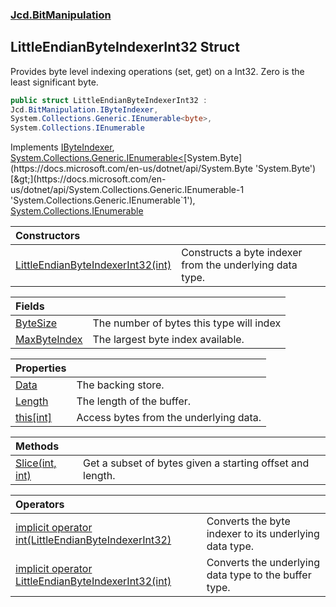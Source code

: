 ### [Jcd.BitManipulation](Jcd.BitManipulation.md 'Jcd.BitManipulation')

## LittleEndianByteIndexerInt32 Struct

Provides byte level indexing operations (set, get) on a Int32. Zero is the least significant byte.

```csharp
public struct LittleEndianByteIndexerInt32 :
Jcd.BitManipulation.IByteIndexer,
System.Collections.Generic.IEnumerable<byte>,
System.Collections.IEnumerable
```

Implements [IByteIndexer](Jcd.BitManipulation.IByteIndexer.md 'Jcd.BitManipulation.IByteIndexer'), [System.Collections.Generic.IEnumerable&lt;](https://docs.microsoft.com/en-us/dotnet/api/System.Collections.Generic.IEnumerable-1 'System.Collections.Generic.IEnumerable`1')[System.Byte](https://docs.microsoft.com/en-us/dotnet/api/System.Byte 'System.Byte')[&gt;](https://docs.microsoft.com/en-us/dotnet/api/System.Collections.Generic.IEnumerable-1 'System.Collections.Generic.IEnumerable`1'), [System.Collections.IEnumerable](https://docs.microsoft.com/en-us/dotnet/api/System.Collections.IEnumerable 'System.Collections.IEnumerable')

| Constructors                                                                                                                                                                                                    |                                                          |
|:----------------------------------------------------------------------------------------------------------------------------------------------------------------------------------------------------------------|:---------------------------------------------------------|
| [LittleEndianByteIndexerInt32(int)](Jcd.BitManipulation.LittleEndianByteIndexerInt32.LittleEndianByteIndexerInt32(int).md 'Jcd.BitManipulation.LittleEndianByteIndexerInt32.LittleEndianByteIndexerInt32(int)') | Constructs a byte indexer from the underlying data type. |

| Fields                                                                                                                                           |                                          |
|:-------------------------------------------------------------------------------------------------------------------------------------------------|:-----------------------------------------|
| [ByteSize](Jcd.BitManipulation.LittleEndianByteIndexerInt32.ByteSize.md 'Jcd.BitManipulation.LittleEndianByteIndexerInt32.ByteSize')             | The number of bytes this type will index |
| [MaxByteIndex](Jcd.BitManipulation.LittleEndianByteIndexerInt32.MaxByteIndex.md 'Jcd.BitManipulation.LittleEndianByteIndexerInt32.MaxByteIndex') | The largest byte index available.        |

| Properties                                                                                                                              |                                        |
|:----------------------------------------------------------------------------------------------------------------------------------------|:---------------------------------------|
| [Data](Jcd.BitManipulation.LittleEndianByteIndexerInt32.Data.md 'Jcd.BitManipulation.LittleEndianByteIndexerInt32.Data')                | The backing store.                     |
| [Length](Jcd.BitManipulation.LittleEndianByteIndexerInt32.Length.md 'Jcd.BitManipulation.LittleEndianByteIndexerInt32.Length')          | The length of the buffer.              |
| [this[int]](Jcd.BitManipulation.LittleEndianByteIndexerInt32.this[int].md 'Jcd.BitManipulation.LittleEndianByteIndexerInt32.this[int]') | Access bytes from the underlying data. |

| Methods                                                                                                                                                  |                                                           |
|:---------------------------------------------------------------------------------------------------------------------------------------------------------|:----------------------------------------------------------|
| [Slice(int, int)](Jcd.BitManipulation.LittleEndianByteIndexerInt32.Slice(int,int).md 'Jcd.BitManipulation.LittleEndianByteIndexerInt32.Slice(int, int)') | Get a subset of bytes given a starting offset and length. |

| Operators                                                                                                                                                                                                                                                                                        |                                                        |
|:-------------------------------------------------------------------------------------------------------------------------------------------------------------------------------------------------------------------------------------------------------------------------------------------------|:-------------------------------------------------------|
| [implicit operator int(LittleEndianByteIndexerInt32)](Jcd.BitManipulation.LittleEndianByteIndexerInt32.op_Implicitint(Jcd.BitManipulation.LittleEndianByteIndexerInt32).md 'Jcd.BitManipulation.LittleEndianByteIndexerInt32.op_Implicit int(Jcd.BitManipulation.LittleEndianByteIndexerInt32)') | Converts the byte indexer to its underlying data type. |
| [implicit operator LittleEndianByteIndexerInt32(int)](Jcd.BitManipulation.LittleEndianByteIndexerInt32.op_ImplicitJcd.BitManipulation.LittleEndianByteIndexerInt32(int).md 'Jcd.BitManipulation.LittleEndianByteIndexerInt32.op_Implicit Jcd.BitManipulation.LittleEndianByteIndexerInt32(int)') | Converts the underlying data type to the buffer type.  |
